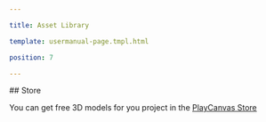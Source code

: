 ---
title: Asset Library
template: usermanual-page.tmpl.html
position: 7
---

## Store

You can get free 3D models for you project in the [PlayCanvas Store][1]

[1]: http://store.playcanvas.com/

